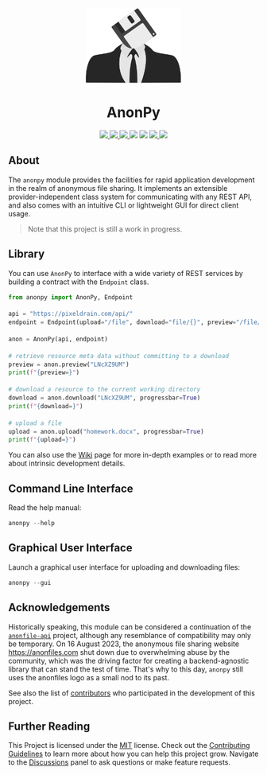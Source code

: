 <div align="center">
  <a href="https://github.com/advanced-systems/anonpy" title="Project Logo">
    <img height="150" style="margin-top:15px" src="https://raw.githubusercontent.com/advanced-systems/anonpy/master/logo.svg">
  </a>
  <h1>AnonPy</h1>
  <div>
    <a href="https://github.com/Advanced-Systems/anonpy/actions/workflows/python-build-test.yml" target="_blank" title="Python Build Test">
        <img src="https://github.com/Advanced-Systems/anonpy/actions/workflows/python-build-test.yml/badge.svg">
    </a>
    <a href="https://github.com/Advanced-Systems/anonpy/actions/workflows/codeql.yml" target="_blank" title="Code QL">
        <img src="https://github.com/Advanced-Systems/anonpy/actions/workflows/codeql.yml/badge.svg">
    </a>
    <a href="https://codecov.io/gh/Advanced-Systems/anonpy" target="_blank" title="Code Coverage">
        <img src="https://codecov.io/gh/Advanced-Systems/anonpy/graph/badge.svg?token=64NLA38DP4">
    </a>
    <a title="Downloads per Month">
        <img src="https://img.shields.io/pypi/dm/anonpy">
    </a>
    <a title="Supported Python Versions">
        <img src="https://img.shields.io/pypi/pyversions/anonpy">
    </a>
    <a href="https://github.com/Advanced-Systems/anonpy" title="Release Version">
        <img src="https://img.shields.io/pypi/v/anonpy?color=blue&label=Release">
    </a>
    <a href="https://github.com/Advanced-Systems/anonpy/blob/master/LICENSE" target="_blank" title="License">
        <img src="https://img.shields.io/badge/License-MIT-blue.svg">
    </a>
  </div>
</div>

## About

The `anonpy` module provides the facilities for rapid application development in
the realm of anonymous file sharing. It implements an extensible provider-independent
class system for communicating with any REST API, and also comes with an intuitive
CLI or lightweight GUI for direct client usage.

> Note that this project is still a work in progress.

## Library

You can use `AnonPy` to interface with a wide variety of REST services by
building a contract with the `Endpoint` class.

```python
from anonpy import AnonPy, Endpoint

api = "https://pixeldrain.com/api/"
endpoint = Endpoint(upload="/file", download="file/{}", preview="/file/{}/info")

anon = AnonPy(api, endpoint)

# retrieve resource meta data without committing to a download
preview = anon.preview("LNcXZ9UM")
print(f"{preview=}")

# download a resource to the current working directory
download = anon.download("LNcXZ9UM", progressbar=True)
print(f"{download=}")

# upload a file
upload = anon.upload("homework.docx", progressbar=True)
print(f"{upload=}")
```

You can also use the [Wiki](https://github.com/Advanced-Systems/anonpy/wiki)
page for more in-depth examples or to read more about intrinsic development details.

## Command Line Interface

Read the help manual:

```powershell
anonpy --help
```

## Graphical User Interface

Launch a graphical user interface for uploading and downloading files:

```powershell
anonpy --gui
```

## Acknowledgements

Historically speaking, this module can be considered a continuation of the
[`anonfile-api`](https://github.com/nstrydom2/anonfile-api/) project, although
any resemblance of compatibility may only be temporary. On 16 August 2023, the
anonymous file sharing website <https://anonfiles.com> shut down due to overwhelming
abuse by the community, which was the driving factor for creating a backend-agnostic
library that can stand the test of time. That's why to this day, `anonpy` still
uses the anonfiles logo as a small nod to its past.

See also the list of [contributors](https://github.com/Advanced-Systems/anonpy/contributors)
who participated in the development of this project.

## Further Reading

This Project is licensed under the [MIT](https://github.com/Advanced-Systems/anonpy/blob/master/LICENSE) license.
Check out the [Contributing Guidelines](https://github.com/Advanced-Systems/anonpy/blob/master/CONTRIBUTING.md)
to learn more about how you can help this project grow.
Navigate to the [Discussions](https://github.com/Advanced-Systems/anonpy/discussions)
panel to ask questions or make feature requests.
